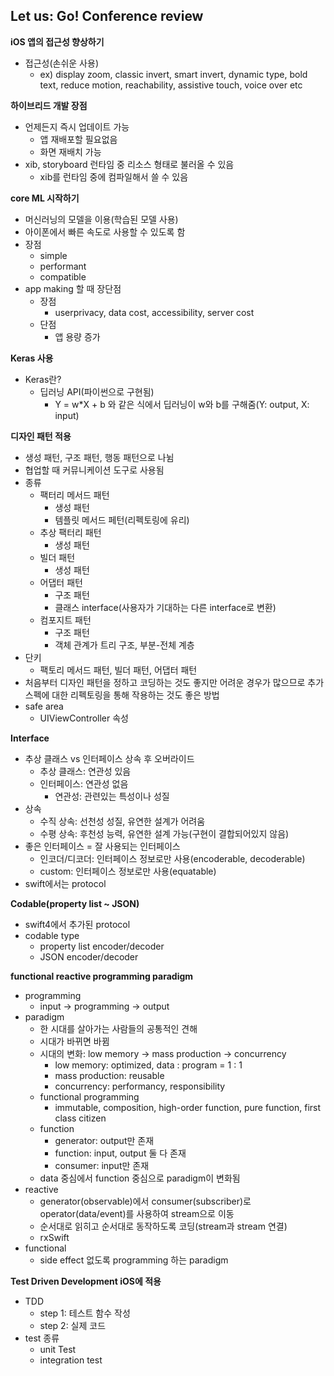 ## Let us: Go! Conference review

**iOS 앱의 접근성 향상하기**
* 접근성(손쉬운 사용)
  - ex) display zoom, classic invert, smart invert, dynamic type, bold text, reduce motion, reachability, assistive touch, voice over etc

**하이브리드 개발 장점**
* 언제든지 즉시 업데이트 가능
  - 앱 재배포할 필요없음
  - 화면 재배치 가능
* xib, storyboard 런타임 중 리소스 형태로 불러올 수 있음
  - xib를 런타임 중에 컴파일해서 쓸 수 있음

**core ML 시작하기**
* 머신러닝의 모델을 이용(학습된 모델 사용)
* 아이폰에서 빠른 속도로 사용할 수 있도록 함
* 장점
  - simple
  - performant
  - compatible
* app making 할 때 장단점
  - 장점
    + userprivacy, data cost, accessibility, server cost
  - 단점
    + 앱 용량 증가

**Keras 사용**
* Keras란?
  - 딥러닝 API(파이썬으로 구현됨)
    + Y = w*X + b 와 같은 식에서 딥러닝이 w와 b를 구해줌(Y: output, X: input)

**디자인 패턴 적용**
* 생성 패턴, 구조 패턴, 행동 패턴으로 나뉨
* 협업할 때 커뮤니케이션 도구로 사용됨
* 종류
  - 팩터리 메서드 패턴
    + 생성 패턴
    + 템플릿 메서드 페턴(리펙토링에 유리)
  - 추상 팩터리 패턴
    + 생성 패턴
  - 빌더 패턴
    + 생성 패턴
  - 어댑터 패턴
    + 구조 패턴
    + 클래스 interface(사용자가 기대하는 다른 interface로 변환)
  - 컴포지트 패턴
    + 구조 패턴
    + 객체 관계가 트리 구조, 부분-전체 계층
* 단키
  - 팩토리 메서드 패턴, 빌더 패턴, 어댑터 패턴
* 처음부터 디자인 패턴을 정하고 코딩하는 것도 좋지만 어려운 경우가 많으므로 추가 스펙에 대한 리펙토링을 통해 작용하는 것도 좋은 방법
* safe area
  - UIViewController 속성

**Interface**
* 추상 클래스 vs 인터페이스 상속 후 오버라이드
  - 추상 클래스: 연관성 있음
  - 인터페이스: 연관성 없음
    + 연관성: 관련있는 특성이나 성질
* 상속
  - 수직 상속: 선천성 성질, 유연한 설계가 어려움
  - 수평 상속: 후천성 능력, 유연한 설계 가능(구현이 결합되어있지 않음)
* 좋은 인터페이스 = 잘 사용되는 인터페이스
  - 인코더/디코더: 인터페이스 정보로만 사용(encoderable, decoderable)
  - custom: 인터페이스 정보로만 사용(equatable)
* swift에서는 protocol

**Codable(property list ~ JSON)**
* swift4에서 추가된 protocol
* codable type
  - property list encoder/decoder
  - JSON encoder/decoder

**functional reactive programming paradigm**
* programming
  - input -> programming -> output
* paradigm
  - 한 시대를 살아가는 사람들의 공통적인 견해
  - 시대가 바뀌면 바뀜
  - 시대의 변화: low memory -> mass production -> concurrency
    + low memory: optimized, data : program = 1 : 1
    + mass production: reusable
    + concurrency: performancy, responsibility
  - functional programming
    + immutable, composition, high-order function, pure function, first class citizen
  - function
    + generator: output만 존재
    + function: input, output 둘 다 존재
    + consumer: input만 존재
  - data 중심에서 function 중심으로 paradigm이 변화됨
* reactive
  - generator(observable)에서 consumer(subscriber)로 operator(data/event)를 사용하여 stream으로 이동
  - 순서대로 읽히고 순서대로 동작하도록 코딩(stream과 stream 연결)
  - rxSwift
* functional
  - side effect 없도록 programming 하는 paradigm

**Test Driven Development iOS에 적용**
* TDD
  - step 1: 테스트 함수 작성
  - step 2: 실제 코드
* test 종류
  - unit Test
  - integration test
